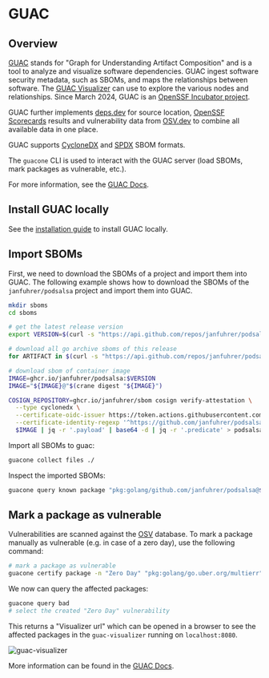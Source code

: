 # GUAC

## Overview

[GUAC](https://github.com/guacsec/guac) stands for "Graph for Understanding Artifact Composition" and is a tool to analyze and visualize software dependencies. GUAC ingest software security metadata, such as SBOMs, and maps the relationships between software. The [GUAC Visualizer](https://docs.guac.sh/guac-visualizer/) can use to explore the various nodes and relationships. Since March 2024, GUAC is an [OpenSSF Incubator project](https://openssf.org/blog/2024/03/07/guac-joins-openssf-as-incubating-project/).

GUAC further implements [deps.dev](https://deps.dev) for source location, [OpenSSF Scorecards](https://securityscorecards.dev/) results and vulnerability data from [OSV.dev](https://osv.dev/) to combine all available data in one place.

GUAC supports [CycloneDX](https://cyclonedx.org/) and [SPDX](https://spdx.dev/) SBOM formats.

The `guacone` CLI is used to interact with the GUAC server (load SBOMs, mark packages as vulnerable, etc.).

For more information, see the [GUAC Docs](https://docs.guac.sh/).

## Install GUAC locally

See the [installation guide](./install-guac-locally.md) to install GUAC locally.

## Import SBOMs

First, we need to download the SBOMs of a project and import them into GUAC. The following example shows how to download the SBOMs of the `janfuhrer/podsalsa` project and import them into GUAC.

```bash
mkdir sboms
cd sboms

# get the latest release version
export VERSION=$(curl -s "https://api.github.com/repos/janfuhrer/podsalsa/releases/latest" | jq -r '.tag_name')

# download all go archive sboms of this release
for ARTIFACT in $(curl -s "https://api.github.com/repos/janfuhrer/podsalsa/releases/latest" | jq -r '.assets[] | select(.name | endswith(".sbom")) | .name'); do curl -L -O -s https://github.com/janfuhrer/podsalsa/releases/download/$VERSION/$ARTIFACT; done

# download sbom of container image
IMAGE=ghcr.io/janfuhrer/podsalsa:$VERSION
IMAGE="${IMAGE}@"$(crane digest "${IMAGE}")

COSIGN_REPOSITORY=ghcr.io/janfuhrer/sbom cosign verify-attestation \
  --type cyclonedx \
  --certificate-oidc-issuer https://token.actions.githubusercontent.com \
  --certificate-identity-regexp '^https://github.com/janfuhrer/podsalsa/.github/workflows/release.yml@refs/tags/v[0-9]+.[0-9]+.[0-9]+(-rc.[0-9]+)?$' \
  $IMAGE | jq -r '.payload' | base64 -d | jq -r '.predicate' > podsalsa-$VERSION.sbom
```

Import all SBOMs to guac:

```bash
guacone collect files ./
```

Inspect the imported SBOMs:

```bash
guacone query known package "pkg:golang/github.com/janfuhrer/podsalsa@$VERSION"
```

## Mark a package as vulnerable

Vulnerabilities are scanned against the [OSV](https://osv.dev/) database. To mark a package manually as vulnerable (e.g. in case of a zero day), use the following command:

```bash
# mark a package as vulnerable
guacone certify package -n "Zero Day" "pkg:golang/go.uber.org/multierr"
```

We now can query the affected packages:

```bash
guacone query bad
# select the created "Zero Day" vulnerability
```

This returns a "Visualizer url" which can be opened in a browser to see the affected packages in the `guac-visualizer` running on `localhost:8080`.

![guac-visualizer](../assets/guac/guac-visualizer.png)

More information can be found in the [GUAC Docs](https://docs.guac.sh/).

